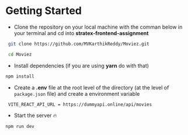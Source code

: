 
# Getting Started

- Clone the repository on your local machine with the comman below in your terminal and cd into **stratex-frontend-assignment**

```sh
 git clone https://github.com/MVKarthikReddy/Moviez.git

 cd Moviez
```

- Install dependencies (if you are using **yarn** do with that)

```sh
npm install
```

- Create a **.env** file at the root level of the directory (at the level of `package.json` file) and create a environment variable

```sh
 VITE_REACT_API_URL = https://dummyapi.online/api/movies
```

- Start the server 🔥

```sh
npm run dev
```
